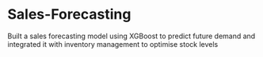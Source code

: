 # Sales-Forecasting
Built a sales forecasting model using XGBoost to predict future demand and integrated it with inventory management to optimise stock levels

